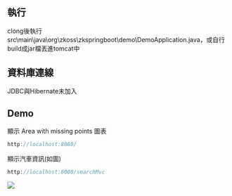 ## 執行 ## 
clong後執行src\main\java\org\zkoss\zkspringboot\demo\DemoApplication.java，或自行build成jar檔丟進tomcat中

## 資料庫連線 ##
JDBC與Hibernate未加入


## Demo ###

顯示 Area with missing points 圖表

``` js
http://localhost:8080/
```

顯示汽車資訊(如圖)

``` js
http://localhost:8080/searchMvc 
```

![](https://www.zkoss.org/_w/images/thumb/2/29/Tutorial-searchexample.png/494px-Tutorial-searchexample.png)
